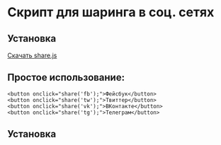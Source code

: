 # Скрипт для шаринга в соц. сетях

## Установка

<a href="https://danielkon.github.io/share/share.js" class="btn btn-lg btn-outline-primary">Скачать share.js</a>

## Простое использование:

`<button onclick="share('fb');">Фейсбук</button>`<br>
`<button onclick="share('tw');">Твиттер</button>`<br>
`<button onclick="share('vk');">ВКонтакте</button>`<br>
`<button onclick="share('tg');">Телеграм</button>`<br>

## Установка
